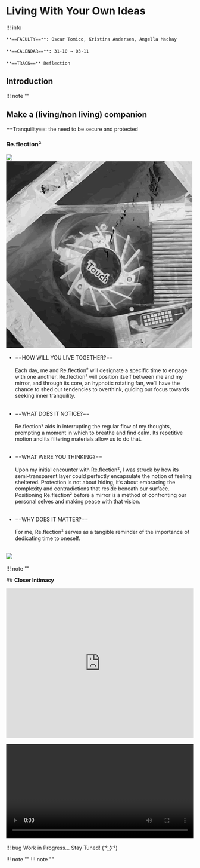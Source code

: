 

# Living With Your Own Ideas 
!!! info
    
    **==FACULTY==**: Oscar Tomico, Kristina Andersen, Angella Mackay  

    **==CALENDAR==**: 31-10 → 03-11

    **==TRACK==** Reflection

<div style="clear:both;"></div>

## **Introduction**

!!! note ""

## **Make a (living/non living) companion**

==Tranquility==: the need to be secure and protected

### **Re.flection²**

![](../images/IMG_5593_EDIT2.jpg)
![](../images/Fan.GIF)

- ==HOW WILL YOU LIVE TOGETHER?== <br></br>
    Each day, me and Re.flection² will designate a specific time to engage with one another. Re.flection² will position itself between me and my mirror, and through its core, an hypnotic rotating fan, we’ll have the chance to shed our tendencies to overthink, guiding our focus towards seeking inner tranquility.
    <br></br>

- ==WHAT DOES IT NOTICE?== <br></br>
    Re.flection² aids in interrupting the regular flow of my thoughts, prompting a moment in which to breathe and find calm. Its repetitive motion and its filtering materials allow us to do that.
    <br></br>

- ==WHAT WERE YOU THINKING?== <br></br>
    Upon my initial encounter with Re.flection², I was struck by how its semi-transparent layer could perfectly encapsulate the notion of feeling sheltered. Protection is not about hiding, it’s about embracing the complexity and contradictions that reside beneath our surface. Positioning Re.flection² before a mirror is a method of confronting our personal selves and making peace with that vision. <br></br>


- ==WHY DOES IT MATTER?== <br></br>
    For me, Re.flection² serves as a tangible reminder of the importance of dedicating time to oneself. <br></br>

![](../images/Re.Flection2.GIF)

!!! note ""

## **Closer Intimacy**

<iframe 
    src="https://docs.google.com/presentation/d/e/2PACX-1vSNGxNVr_TlOXyUWM6M5prSBMxiQB_0mQJvqbhnZUbHvAVs3irMS33j8L4fnaRoX7-zLgMMoNvKwWRg/embed?start=false&loop=false&delayms=3000" 
    frameborder="0" 
    width="100%" 
    height="400" 
    allowfullscreen="true" 
    mozallowfullscreen="true" 
    webkitallowfullscreen="true">
</iframe>

<video 
    src="../images/CloserIntimacy.mp4" 
    controls 
    width= 100%
    heighy= 600>


!!! bug 
    Work in Progress... Stay Tuned! ( ͡° ͜ʖ ͡°)

!!! note ""
!!! note ""
